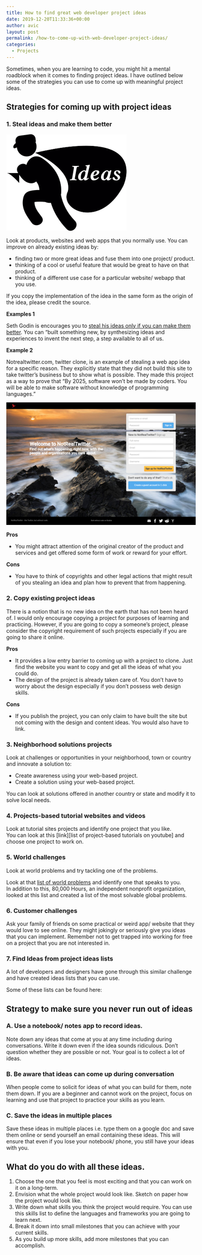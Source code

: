 ```yaml
---
title: How to find great web developer project ideas
date: 2019-12-20T11:33:36+00:00
author: avic
layout: post
permalink: /how-to-come-up-with-web-developer-project-ideas/
categories:
  - Projects
---
```

Sometimes, when you are learning to code, you might hit a mental roadblock when it comes to finding project ideas. I have outlined below some of the strategies you can use to come up with meaningful project ideas.

## Strategies for coming up with project ideas

<!--more-->

### 1. Steal ideas and make them better

<img src="/public/12/steal-ideas.png" alt="Steal ideas" /> 

Look at products, websites and web apps that you normally use. You can improve on already existing ideas by:

<li style="list-style-type: none;">
  <ul>
    <li>
      finding two or more great ideas and fuse them into one project/ product.
    </li>
    <li>
      thinking of a cool or useful feature that would be great to have on that product.
    </li>
    <li>
      thinking of a different use case for a particular website/ webapp that you use.
    </li>
  </ul>
</li>

If you copy the implementation of the idea in the same form as the origin of the idea, please credit the source.

**Examples 1**

Seth Godin is encourages you to [steal his ideas only if you can make them better](https://ideas.ted.com/the-big-mistake-we-all-make-about-ideas/). You can “built something new, by synthesizing ideas and experiences to invent the next step, a step available to all of us.

**Example 2**

Notrealtwitter.com, twitter clone, is an example of stealing a web app idea for a specific reason. They explicitly state that they did not build this site to take twitter’s business but to show what is possible. They made this project as a way to prove that “By 2025, software won’t be made by coders. You will be able to make software without knowledge of programming languages.”

<img class="aligncenter size-full wp-image-526" src="/public/12/notrealtwitter.com_.png" alt="not real twitter screenshot" /> 

**Pros**

<li style="list-style-type: none;">
  <ul>
    <li>
      You might attract attention of the original creator of the product and services and get offered some form of work or reward for your effort.
    </li>
  </ul>
</li>

**Cons**

<li style="list-style-type: none;">
  <ul>
    <li>
      You have to think of copyrights and other legal actions that might result of you stealing an idea and plan how to prevent that from happening.
    </li>
  </ul>
</li>

### 2. Copy existing project ideas

There is a notion that is no new idea on the earth that has not been heard of. I would only encourage copying a project for purposes of learning and practicing. However, if you are going to copy a someone&#8217;s project, please consider the copyright requirement of such projects especially if you are going to share it online.

**Pros**

<li style="list-style-type: none;">
  <ul>
    <li>
      It provides a low entry barrier to coming up with a project to clone. Just find the website you want to copy and get all the ideas of what you could do.
    </li>
    <li>
      The design of the project is already taken care of. You don’t have to worry about the design especially if you don’t possess web design skills.
    </li>
  </ul>
</li>

**Cons**

<li style="list-style-type: none;">
  <ul>
    <li>
      If you publish the project, you can only claim to have built the site but not coming with the design and content ideas. You would also have to link.
    </li>
  </ul>
</li>

### 3. Neighborhood solutions projects

Look at challenges or opportunities in your neighborhood, town or country and innovate a solution to:

<li style="list-style-type: none;">
  <ul>
    <li>
      Create awareness using your web-based project.
    </li>
    <li>
      Create a solution using your web-based project.
    </li>
  </ul>
</li>

You can look at solutions offered in another country or state and modify it to solve local needs.

### 4. Projects-based tutorial websites and videos

Look at tutorial sites projects and identify one project that you like.  
You can look at this \[link\]\[list of project-based tutorials on youtube\] and choose one project to work on.

### 5. World challenges

Look at world problems and try tackling one of the problems.

Look at that [list of world problems](https://www.copenhagenconsensus.com/sites/default/files/outcome_document_updated_1105.pdf) and identify one that speaks to you.  
In addition to this, 80,000 Hours, an independent nonprofit organization, looked at this list and created a list of the most solvable global problems.

### **6. Customer challenges**

Ask your family of friends on some practical or weird app/ website that they would love to see online. They might jokingly or seriously give you ideas that you can implement. Remember not to get trapped into working for free on a project that you are not interested in.

### 7. Find Ideas from project ideas lists

A lot of developers and designers have gone through this similar challenge and have created ideas lists that you can use.

Some of these lists can be found here:

## Strategy to make sure you never run out of ideas

### A. Use a notebook/ notes app to record ideas.

Note down any ideas that come at you at any time including during conversations. Write it down even if the idea sounds ridiculous. Don’t question whether they are possible or not. Your goal is to collect a lot of ideas.

### B. Be aware that ideas can come up during conversation

When people come to solicit for ideas of what you can build for them, note them down. If you are a beginner and cannot work on the project, focus on learning and use that project to practice your skills as you learn.

### C. Save the ideas in multiple places

Save these ideas in multiple places i.e. type them on a google doc and save them online or send yourself an email containing these ideas. This will ensure that even if you lose your notebook/ phone, you still have your ideas with you.

## What do you do with all these ideas.

  1. Choose the one that you feel is most exciting and that you can work on it on a long-term.
  2. Envision what the whole project would look like. Sketch on paper how the project would look like.
  3. Write down what skills you think the project would require. You can use this skills list to define the languages and frameworks you are going to learn next.
  4. Break it down into small milestones that you can achieve with your current skills.
  5. As you build up more skills, add more milestones that you can accomplish.
